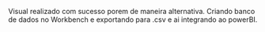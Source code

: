 Visual realizado com sucesso porem de maneira alternativa.
Criando banco de dados no Workbench e exportando para .csv e ai integrando ao powerBI.
